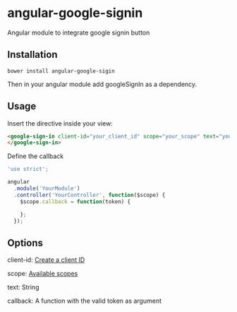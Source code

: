angular-google-signin
=====================

Angular module to integrate google signin button

Installation
------------

````
bower install angular-google-sigin
````

Then in your angular module add googleSignIn as a dependency.

Usage
----

Insert the directive inside your view:

```html
<google-sign-in client-id="your_client_id" scope="your_scope" text="your_text_inside_the_button" callback="callback">
</google-sign-in>
```

Define the callback

```javascript
'use strict';

angular
  .module('YourModule')
  .controller('YourController', function($scope) {
    $scope.callback = function(token) {

    };
  });
```

## Options

client-id: [Create a client ID](https://developers.google.com/+/web/signin/add-button-javascript#step_1_create_a_client_id_and_client_secret)

scope: [Available scopes](https://developers.google.com/+/api/oauth)

text: String

callback: A function with the valid token as argument


